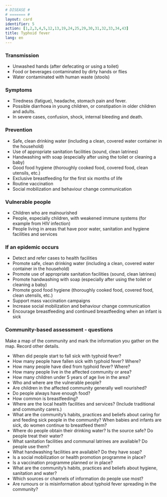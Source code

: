```yaml
---
# DISEASE #
# ======= #
layout: card
identifier: 5
action: [1,2,3,4,5,12,13,19,24,25,29,30,31,32,33,34,43]
title: Typhoid fever
lang: en
---
```


### Transmission

- Unwashed hands (after defecating or using a toilet)
- Food or beverages contaminated by dirty hands or flies 
- Water contaminated with human waste (stools)


### Symptoms

- Tiredness (fatigue), headache, stomach pain and fever. 
- Possible diarrhoea in young children, or constipation in older children and adults. 
- In severe cases, confusion, shock, internal bleeding and death.

### Prevention

- Safe, clean drinking water (including a clean, covered water container in the household)
- Use of appropriate sanitation facilities (sound, clean latrines)
- Handwashing with soap (especially after using the toilet or cleaning a baby)
- Good food hygiene (thoroughly cooked food, covered food, clean utensils, etc.) 
- Exclusive breastfeeding for the first six months of life
-	Routine vaccination
- Social mobilization and behaviour change communication

### Vulnerable people

- Children who are malnourished
- People, especially children, with weakened immune systems (for example from HIV infection)
- People living in areas that have poor water, sanitation and hygiene facilities and services 

### If an epidemic occurs

- Detect and refer cases to health facilities
- Promote safe, clean drinking water (including a clean, covered water container in the household)
- Promote use of appropriate sanitation facilities (sound, clean latrines)
- Promote handwashing with soap (especially after using the toilet or cleaning a baby)
- Promote good food hygiene (thoroughly cooked food, covered food, clean utensils, etc.) 
- Support mass vaccination campaigns
- Increase social mobilization and behaviour change communication
- Encourage breastfeeding and continued breastfeeding when an infant is sick

### Community-based assessment - questions

Make a map of the community and mark the information you gather on the map. Record other details.
- When did people start to fall sick with typhoid fever? 
- How many people have fallen sick with typhoid fever? Where? 
- How many people have died from typhoid fever? Where? 
- How many people live in the affected community or area? 
- How many children under 5 years of age live in the area?
- Who and where are the vulnerable people? 
- Are children in the affected community generally well nourished? 
- Do people always have enough food? 
- How common is breastfeeding? 
- Where are the local health facilities and services? (Include traditional and community carers.)
- What are the community’s habits, practices and beliefs about caring for and feeding sick people in the community? When babies and infants are sick, do women continue to breastfeed them? 
- Where do people obtain their drinking water? Is the source safe? Do people treat their water? 
-	What sanitation facilities and communal latrines are available? Do people use them? 
-	What handwashing facilities are available? Do they have soap? 
- Is a social mobilization or health promotion programme in place? 
- Is a vaccination programme planned or in place? 
- What are the community’s habits, practices and beliefs about hygiene, sanitation and water?
- Which sources or channels of information do people use most? 
- Are rumours or is misinformation about typhoid fever spreading in the community? 
